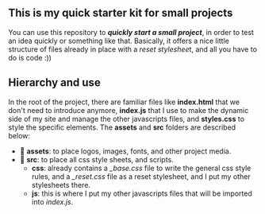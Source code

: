 ## **This is my quick starter kit for small projects**
You can use this repository to ***quickly start a small project***, in order to test an idea quickly or something like that.
Basically, it offers a nice little structure of files already in place with a *reset styleshee*t, and all you have to do is code :))

## **Hierarchy and use**
In the root of the project, there are familiar files like **index.html** that we don't need to introduce anymore, **index.js** that I use to make the dynamic side of my site and manage the other javascripts files, and **styles.css** to style the specific elements. 
The **assets** and **src** folders are described below:
- 📁 **assets**: to place logos, images, fonts, and other project media.
- 📁 **src**: to place all css style sheets, and scripts.
	- **css**: already contains a *_base.css* file to write the general css style rules, and a *_reset.css* file as a reset stylesheet, and I put my other stylesheets there.
	- **js**: this is where I put my other javascripts files that will be imported into *index.js*.
